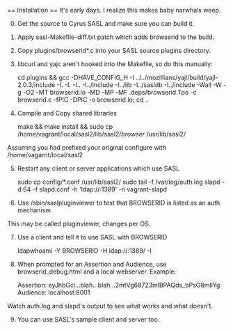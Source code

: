 == Installation ==
It's early days. I realize this makes baby narwhals weep.

0) Get the source to Cyrus SASL and make sure you can build it.

1) Apply sasl-Makefile-diff.txt patch which adds browserid to the build.

2) Copy plugins/browserid*.c into your SASL source plugins directory.

3) libcurl and yajc aren't hooked into the Makefile, so do this manually:

    cd plugins && gcc -DHAVE_CONFIG_H -I ../../mozillians/yajl/build/yajl-2.0.3/include -I. -I. -I.. -I../include -I../lib -I../sasldb -I../include -Wall -W -g -O2 -MT browserid.lo -MD -MP -MF .deps/browserid.Tpo -c browserid.c  -fPIC -DPIC -o browserid.lo; cd .. 

4) Compile and Copy shared libraries

    make && make install && sudo cp  /home/vagrant/local/sasl2/lib/sasl2/*browser* /usr/lib/sasl2/

Assuming you had prefixed your original configure with /home/vagarnt/local/sasl2

5) Restart any client or server applications which use SASL

    sudo cp config/*.conf /usr/lib/sasl2/
    sudo tail -f /var/log/auth.log
    slapd -d 64 -f slapd.conf -h 'ldap://:1389' -n vagrant-slapd

6) Use /sbin/saslpluginviewer to test that BROWSERID is listed as an auth mechanism

This may be called pluginviewer, changes per OS.

7) Use a client and tell it to use SASL with BROWSERID

    ldapwhoami -Y BROWSERID -H ldap://:1389/ -I

8) When prompted for an Assertion and Audience, use browserid_debug.html and a local webserver. Example:

    Assertion: eyJhbGci...blah...blah...2mtVg68723mlBPAQds_bPsG8mllYg
    Audience: localhost:8001

Watch auth.log and slapd's output to see what works and what doesn't.

9) You can use SASL's sample client and server too.